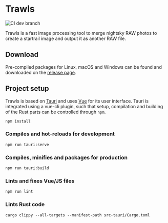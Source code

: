 # Trawls
![CI dev branch](https://github.com/Silberschleier/trawls/actions/workflows/test-on-pr.yml/badge.svg?branch=dev)

Trawls is a fast image processing tool to merge nightsky RAW photos to create a startrail image and output it as another RAW file.

## Download
Pre-compiled packages for Linux, macOS and Windows can be found and downloaded on the [release page](https://github.com/Silberschleier/trawls/releases).

## Project setup
Trawls is based on [Tauri](https://tauri.studio/en/) and uses [Vue](https://vuejs.org/) for its user interface.
Tauri is integrated using a vue-cli plugin, such that setup, compilation and building of the Rust parts can be controlled through `npm`.

```
npm install
```

### Compiles and hot-reloads for development
```
npm run tauri:serve
```

### Compiles, minifies and packages for production
```
npm run tauri:build
```

### Lints and fixes Vue/JS files
```
npm run lint
```

### Lints Rust code
```
cargo clippy --all-targets --manifest-path src-tauri/Cargo.toml
```
